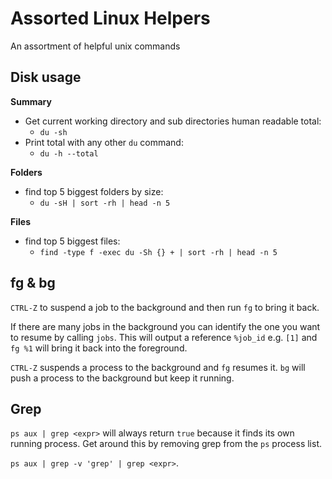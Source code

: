 # Assorted Linux Helpers

An assortment of helpful unix commands

## Disk usage

__Summary__

- Get current working directory and sub directories human readable total:
  - `du -sh`
- Print total with any other `du` command:
  - `du -h --total`

__Folders__

- find top 5 biggest folders by size:
  - `du -sH | sort -rh | head -n 5` 

__Files__

- find top 5 biggest files:
  - `find -type f -exec du -Sh {} + | sort -rh | head -n 5`

## fg & bg

`CTRL-Z` to suspend a job to the background and then run `fg` to bring it back. 

If there are many jobs in the background you can identify the one you want to resume by calling `jobs`. This will output a reference `%job_id` e.g. `[1]` and `fg %1` will bring it back into the foreground.

`CTRL-Z` suspends a process to the background and `fg` resumes it. `bg` will push a process to the background but keep it running.

## Grep

`ps aux | grep <expr>` will always return `true` because it finds its own running process. Get around this by removing grep from the `ps` process list.

`ps aux | grep -v 'grep' | grep <expr>`.

